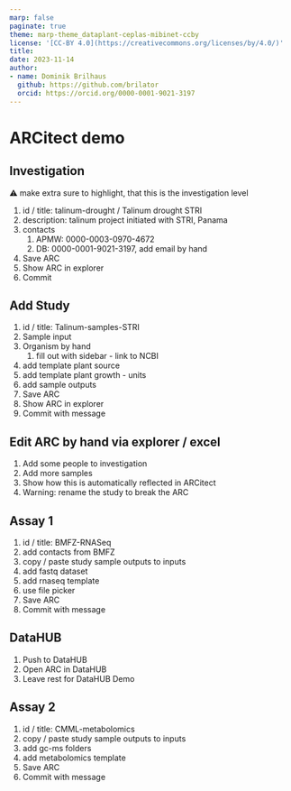 ```yaml
---
marp: false
paginate: true
theme: marp-theme_dataplant-ceplas-mibinet-ccby
license: '[CC-BY 4.0](https://creativecommons.org/licenses/by/4.0/)'
title: 
date: 2023-11-14
author:
- name: Dominik Brilhaus
  github: https://github.com/brilator
  orcid: https://orcid.org/0000-0001-9021-3197
---
```


# ARCitect demo

## Investigation

:warning: make extra sure to highlight, that this is the investigation level

1. id / title: talinum-drought / Talinum drought STRI
2. description: talinum project initiated with STRI, Panama
3. contacts
   1. APMW: 0000-0003-0970-4672
   2. DB: 0000-0001-9021-3197, add email by hand
4. Save ARC
5. Show ARC in explorer
6. Commit

## Add Study

1. id / title: Talinum-samples-STRI
2. Sample input
3. Organism by hand
   1. fill out with sidebar - link to NCBI
4. add template plant source
5. add template plant growth - units
6. add sample outputs
7. Save ARC
8. Show ARC in explorer
9. Commit with message

## Edit ARC by hand via explorer / excel

1. Add some people to investigation
2. Add more samples
3. Show how this is automatically reflected in ARCitect
4. Warning: rename the study to break the ARC

## Assay 1

1. id / title: BMFZ-RNASeq
2. add contacts from BMFZ
3. copy / paste study sample outputs to inputs
4. add fastq dataset
5. add rnaseq template
6. use file picker
7. Save ARC
8. Commit with message

## DataHUB

1. Push to DataHUB
2. Open ARC in DataHUB
3. Leave rest for DataHUB Demo

## Assay 2

1. id / title: CMML-metabolomics
2. copy / paste study sample outputs to inputs
3. add gc-ms folders
4. add metabolomics template
5. Save ARC
6. Commit with message


